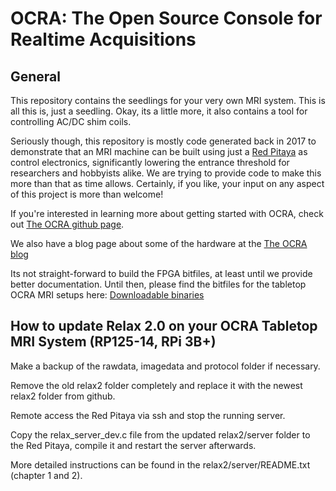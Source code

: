 # OCRA: The Open Source Console for Realtime Acquisitions

## General

This repository contains the seedlings for your very own MRI system. This is all this is, just a seedling. Okay, its a little more, it also contains a tool for controlling AC/DC shim coils.

Seriously though, this repository is mostly code generated back in 2017 to demonstrate that an MRI machine can be built using just a [Red Pitaya](https://www.redpitaya.com) as control electronics, significantly lowering the entrance threshold for researchers and hobbyists alike. We are trying to provide code to make this more than that as time allows. Certainly, if you like, your input on any aspect of this project is more than welcome!

If you're interested in learning more about getting started with OCRA, check out [The OCRA github page](https://openmri.github.io/ocra/).

We also have a blog page about some of the hardware at the [The OCRA blog](https://zeugmatographix.org/ocra/2020/07/23/welcome-to-the-ocra-blog/)

Its not straight-forward to build the FPGA bitfiles, at least until we provide better documentation. Until then, please find the bitfiles for the tabletop OCRA MRI setups here:
[Downloadable binaries](https://drive.google.com/drive/folders/1gWpjpM8BfPyvGyobRKDbgHXIaMaJ5J4R?usp=share_link)

## How to update Relax 2.0 on your OCRA Tabletop MRI System (RP125-14, RPi 3B+)

Make a backup of the rawdata, imagedata and protocol folder if necessary.

Remove the old relax2 folder completely and replace it with the newest relax2 folder from github.

Remote access the Red Pitaya via ssh and stop the running server.

Copy the relax_server_dev.c file from the updated relax2/server folder to the Red Pitaya, compile it and restart the server afterwards.

More detailed instructions can be found in the relax2/server/README.txt (chapter 1 and 2).



